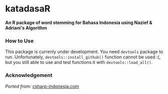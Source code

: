 # katadasaR
**An R package of word stemming for Bahasa Indonesia using Nazief &amp; Adriani's Algorithm**

### How to Use
This package is currenly under development. You need `devtools` package to run. Unfortunately, `devtools::install_github()` function cannot be used :(, but you still able to use and test functions it with `devtools::load_all()`.

### Acknowledgement
_Ported from:_ [csharp-indonesia.com](www.csharp-indonesia.com/2014/07/algoritma-stemming-pencarian-kata-dasar.html)




